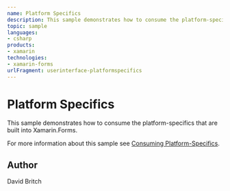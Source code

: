 ```yaml
---
name: Platform Specifics
description: This sample demonstrates how to consume the platform-specifics that are built into Xamarin.Forms. For more information about this sample see Consuming Platform-Specifics.
topic: sample
languages:
- csharp
products:
- xamarin
technologies:
- xamarin-forms
urlFragment: userinterface-platformspecifics
---
```

Platform Specifics
==================

This sample demonstrates how to consume the platform-specifics that are built into Xamarin.Forms.

For more information about this sample see [Consuming Platform-Specifics](https://developer.xamarin.com/guides/xamarin-forms/platform-features/platform-specifics/consuming/).

Author
------

David Britch
